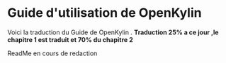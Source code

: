 # Guide d'utilisation de OpenKylin 

Voici la traduction du Guide de OpenKylin .
**Traduction 25% a ce jour ,le chapitre 1 est traduit et 70% du chapitre 2**

ReadMe en cours de redaction
